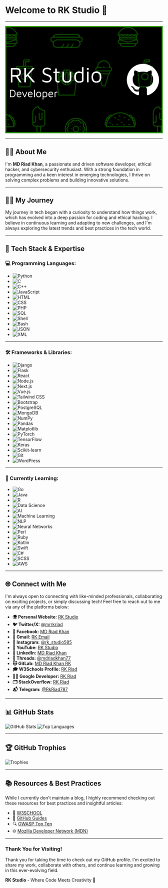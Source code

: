 # Welcome to RK Studio 🌟
---

![GitHub Banner](github-header-image.png)

---
## 👋🏿 About Me
I'm **MD Riad Khan**, a passionate and driven software developer, ethical hacker, and cybersecurity enthusiast. With a strong foundation in programming and a keen interest in emerging technologies, I thrive on solving complex problems and building innovative solutions.

---
## 💪🏿 My Journey
My journey in tech began with a curiosity to understand how things work, which has evolved into a deep passion for coding and ethical hacking. I believe in continuous learning and adapting to new challenges, and I'm always exploring the latest trends and best practices in the tech world.

---

## 🚀 Tech Stack & Expertise
### 💻 Programming Languages:
- ![Python](https://img.shields.io/badge/-Python-3776AB?style=for-the-badge&logo=python&logoColor=white)
- ![C](https://img.shields.io/badge/-C-A8B9CC?style=for-the-badge&logo=c&logoColor=white) 
- ![C++](https://img.shields.io/badge/-C++-00599C?style=for-the-badge&logo=cplusplus&logoColor=white)
- ![JavaScript](https://img.shields.io/badge/-JavaScript-F7DF1E?style=for-the-badge&logo=javascript&logoColor=black)
- ![HTML](https://img.shields.io/badge/-HTML5-E34F26?style=for-the-badge&logo=html5&logoColor=white)
- ![CSS](https://img.shields.io/badge/-CSS3-1572B6?style=for-the-badge&logo=css3&logoColor=white)
- ![PHP](https://img.shields.io/badge/-PHP-777BB4?style=for-the-badge&logo=php&logoColor=white)
- ![SQL](https://img.shields.io/badge/-SQL-003B57?style=for-the-badge&logo=postgresql&logoColor=white)
- ![Shell](https://img.shields.io/badge/-Shell_Scripting-4EAA25?style=for-the-badge&logo=gnu-bash&logoColor=white)
- ![Bash](https://img.shields.io/badge/-Bash_Scripting-4EAA25?style=for-the-badge&logo=gnu-bash&logoColor=white)
- ![JSON](https://img.shields.io/badge/-JSON-000000?style=for-the-badge&logo=json&logoColor=white)
- ![XML](https://img.shields.io/badge/-XML-FFA500?style=for-the-badge)

---
### 🛠️ Frameworks & Libraries:
- ![Django](https://img.shields.io/badge/-Django-092E20?style=for-the-badge&logo=django&logoColor=white) 
- ![Flask](https://img.shields.io/badge/-Flask-000000?style=for-the-badge&logo=flask&logoColor=white)
- ![React](https://img.shields.io/badge/-React-61DAFB?style=for-the-badge&logo=react&logoColor=black)
- ![Node.js](https://img.shields.io/badge/-Node.js-339933?style=for-the-badge&logo=nodedotjs&logoColor=white)
- ![Next.js](https://img.shields.io/badge/-Next.js-000000?style=for-the-badge&logo=nextdotjs&logoColor=white) 
- ![Vue.js](https://img.shields.io/badge/-Vue.js-4FC08D?style=for-the-badge&logo=vuedotjs&logoColor=white)
- ![Tailwind CSS](https://img.shields.io/badge/-Tailwind_CSS-38B2AC?style=for-the-badge&logo=tailwindcss&logoColor=white)
- ![Bootstrap](https://img.shields.io/badge/-Bootstrap-7952B3?style=for-the-badge&logo=bootstrap&logoColor=white)
- ![PostgreSQL](https://img.shields.io/badge/-PostgreSQL-336791?style=for-the-badge&logo=postgresql&logoColor=white)
- ![MongoDB](https://img.shields.io/badge/-MongoDB-47A248?style=for-the-badge&logo=mongodb&logoColor=white)
- ![NumPy](https://img.shields.io/badge/-NumPy-013243?style=for-the-badge&logo=numpy&logoColor=white)
- ![Pandas](https://img.shields.io/badge/-Pandas-150458?style=for-the-badge&logo=pandas&logoColor=white)
- ![Matplotlib](https://img.shields.io/badge/-Matplotlib-3776AB?style=for-the-badge&logo=matplotlib&logoColor=white) 
- ![PyTorch](https://img.shields.io/badge/-PyTorch-EE4C2C?style=for-the-badge&logo=pytorch&logoColor=white)
- ![TensorFlow](https://img.shields.io/badge/-TensorFlow-FF6F00?style=for-the-badge&logo=tensorflow&logoColor=white) 
- ![Keras](https://img.shields.io/badge/-Keras-D00000?style=for-the-badge&logo=keras&logoColor=white)
- ![Scikit-learn](https://img.shields.io/badge/-Scikit_learn-F7931E?style=for-the-badge&logo=scikitlearn&logoColor=white) 
- ![Git](https://img.shields.io/badge/-Git-F05032?style=for-the-badge&logo=git&logoColor=white) 
- ![WordPress](https://img.shields.io/badge/-WordPress-21759B?style=for-the-badge&logo=wordpress&logoColor=white)

---
### 🌱 Currently Learning:
- ![Go](https://img.shields.io/badge/-Go-00ADD8?style=for-the-badge&logo=go&logoColor=white)
- ![Java](https://img.shields.io/badge/-Java-007396?style=for-the-badge&logo=java&logoColor=white) 
- ![R](https://img.shields.io/badge/-R-276DC3?style=for-the-badge&logo=r&logoColor=white) 
- ![Data Science](https://img.shields.io/badge/-Data_Science-3776AB?style=for-the-badge&logo=python&logoColor=white) 
- ![AI](https://img.shields.io/badge/-AI-333333?style=for-the-badge&logo=ai&logoColor=white) 
- ![Machine Learning](https://img.shields.io/badge/-Machine_Learning-333333?style=for-the-badge&logo=scikitlearn&logoColor=white)
- ![NLP](https://img.shields.io/badge/-NLP-3776AB?style=for-the-badge&logo=python&logoColor=white) 
- ![Neural Networks](https://img.shields.io/badge/-Neural_Networks-FF6F00?style=for-the-badge&logo=tensorflow&logoColor=white) 
- ![Perl](https://img.shields.io/badge/-Perl-39457E?style=for-the-badge&logo=perl&logoColor=white) 
- ![Ruby](https://img.shields.io/badge/-Ruby-CC342D?style=for-the-badge&logo=ruby&logoColor=white) 
- ![Kotlin](https://img.shields.io/badge/-Kotlin-0095D5?style=for-the-badge&logo=kotlin&logoColor=white)
- ![Swift](https://img.shields.io/badge/-Swift-FA7343?style=for-the-badge&logo=swift&logoColor=white)
- ![C#](https://img.shields.io/badge/-C%23-239120?style=for-the-badge&logo=csharp&logoColor=white)
- ![SCSS](https://img.shields.io/badge/-SCSS-CC6699?style=for-the-badge&logo=sass&logoColor=white)
- ![AWS](https://img.shields.io/badge/-AWS-232F3E?style=for-the-badge&logo=amazonaws&logoColor=white)

---

## 🌐 Connect with Me

I'm always open to connecting with like-minded professionals, collaborating on exciting projects, or simply discussing tech! Feel free to reach out to me via any of the platforms below:

- **🌍 Personal Website:** [RK Studio](https://rkstudio.com)
- **🐦 Twitter/X:** [@mrrkriad](https://x.com/mrrkriad)
- **📘 Facebook:** [MD Riad Khan](https://www.facebook.com/rkriad585)
- **📧 Gmail:** [RK Email](mailto:mdriyadkhan585@gmail.com)
- **📸 Instagram:** [@rk_studio585](https://www.instagram.com/rk_studio585)
- **🎥 YouTube:** [RK Studio](https://youtube.com/@rk_studio585)
- **💼 LinkedIn:** [MD Riad Khan](https://linkedin.com/in/md-riad-khan-764793284)
- **🧵 Threads:** [@mdriadkhan77](https://threads.net/@mdriadkhan77)
- **🐱 GitLab:** [MD Riad Khan RK](https://gitlab.com/mdriadkhanrk)
- **🎓 W3Schools Profile:** [RK Riad](w3profile.com/rk_riad585)
- **👨‍💻 Google Developer:** [RK Riad](https://g.dev/rkriaddev)
- **🗂️ StackOverflow:** [RK Riad](https://stackoverflow.com/users/22367594/rk-riad)
- **📬 Telegram:** [@RkRiad787](https://t.me/RkRiad787)

---

## 📊 GitHub Stats
![GitHub Stats](https://github-readme-stats.vercel.app/api?username=mdriyadkhan585&show_icons=true&theme=dark)
![Top Languages](https://github-readme-stats.vercel.app/api/top-langs/?username=mdriyadkhan585&layout=compact&theme=dark)

---

## 🏆 GitHub Trophies
![Trophies](https://github-profile-trophy.vercel.app/?username=mdriyadkhan585&theme=onedark&no-frame=true)

---

## 📚 Resources & Best Practices
While I currently don't maintain a blog, I highly recommend checking out these resources for best practices and insightful articles:

- 📝 [W3SCHOOL](https://www.w3schools.com/)
- 📖 [GitHub Guides](https://docs.github.com/en/rest/guides)
- 🔍 [OWASP Top Ten](https://owasp.org/www-project-top-ten/)
- 🌐 [Mozilla Developer Network (MDN)](https://developer.mozilla.org/)

---

### Thank You for Visiting!
Thank you for taking the time to check out my GitHub profile. I'm excited to share my work, collaborate with others, and continue learning and growing in this ever-evolving field.

**RK Studio** - Where Code Meets Creativity 🚀
